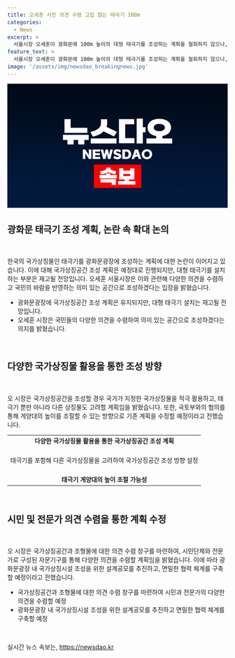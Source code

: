 ```yaml
---
title: 오세훈 시민 의견 수렴 고집 않는 태극기 100m
categories:
  - News
excerpt: >
  서울시장 오세훈이 광화문에 100m 높이의 대형 태극기를 조성하는 계획을 철회하지 않으나, 국가상징물로 확대 논의하고 LED로 꺼지지 않는 불꽃을 활용할 수 있는 방안을 제시하며 다각적 의견을 수렴하겠다고 밝혔다. 이에 대한 시민단체와 국가기관 등의 반대 이유와 나라문장 등 다른 국가상징물을 활용할 가능성도 열어두고 있다. 디자인 공모를 진행한 후 실시 설계를 마쳐 착공해 규모를 확정할 계획이다.
feature_text: >
  서울시장 오세훈이 광화문에 100m 높이의 대형 태극기를 조성하는 계획을 철회하지 않으나, 국가상징물로 확대 논의하고 LED로 꺼지지 않는 불꽃을 활용할 수 있는 방안을 제시하며 다각적 의견을 수렴하겠다고 밝혔다. 이에 대한 시민단체와 국가기관 등의 반대 이유와 나라문장 등 다른 국가상징물을 활용할 가능성도 열어두고 있다. 디자인 공모를 진행한 후 실시 설계를 마쳐 착공해 규모를 확정할 계획이다.
image: '/assets/img/newsdao_breakingnews.jpg'
---
```


<p><img src="/assets/img/newsdao_breakingnews.jpg" alt="cryptoinkorea 속보" /></p>

<h2 data-ke-size="size26">광화문 태극기 조성 계획, 논란 속 확대 논의</h2>

<p data-ke-size="size16">&nbsp;</p>

<p>한국의 국가상징물인 태극기를 광화문광장에 조성하는 계획에 대한 논란이 이어지고 있습니다. 이에 대해 국가상징공간 조성 계획은 예정대로 진행되지만, 대형 태극기를 설치하는 부분은 재고될 전망입니다. 오세훈 서울시장은 이와 관련해 다양한 의견을 수렴하고 국민의 바람을 반영하는 의미 있는 공간으로 조성하겠다는 입장을 밝혔습니다.</p>

<ul>
<li>광화문광장에 국가상징공간 조성 계획은 유지되지만, 대형 태극기 설치는 재고될 전망입니다.</li>
<li>오세훈 시장은 국민들의 다양한 의견을 수렴하여 의미 있는 공간으로 조성하겠다는 의지를 밝혔습니다.</li>
</ul>

<p data-ke-size="size16">&nbsp;</p>

<h2 data-ke-size="size26">다양한 국가상징물 활용을 통한 조성 방향</h2>

<p data-ke-size="size16">&nbsp;</p>

<p>오 시장은 국가상징공간을 조성할 경우 국가가 지정한 국가상징물을 적극 활용하고, 태극기 뿐만 아니라 다른 상징물도 고려할 계획임을 밝혔습니다. 또한, 국토부와의 협의를 통해 게양대의 높이를 조절할 수 있는 방향으로 기존 계획을 수정할 예정이라고 전했습니다.</p>

<table>
<tr>
<td style="text-align: center; height: 17px;"><b>다양한 국가상징물 활용을 통한 국가상징공간 조성 계획</b></td>
</tr>
<tr>
<td style="text-align: center; height: 58px;">태극기를 포함해 다른 국가상징물을 고려하여 국가상징공간 조성 방향 설정</td>
</tr>
<tr>
<td style="text-align: center; height: 17px;"><b>태극기 게양대의 높이 조절 가능성</b></td>
</tr>
</table>

<p data-ke-size="size16">&nbsp;</p>

<h2 data-ke-size="size26">시민 및 전문가 의견 수렴을 통한 계획 수정</h2>

<p data-ke-size="size16">&nbsp;</p>

<p>오 시장은 국가상징공간과 조형물에 대한 의견 수렴 창구를 마련하여, 시민단체와 전문가로 구성된 자문기구를 통해 다양한 의견을 수렴할 계획임을 밝혔습니다. 이에 따라 광화문광장 내 국가상징시설 조성을 위한 설계공모를 추진하고, 면밀한 협력 체계를 구축할 예정이라고 전했습니다.</p>

<ul>
<li>국가상징공간과 조형물에 대한 의견 수렴 창구를 마련하여 시민과 전문가의 다양한 의견을 수렴할 예정</li>
<li>광화문광장 내 국가상징시설 조성을 위한 설계공모를 추진하고 면밀한 협력 체계를 구축할 예정</li>
</ul>

<p data-ke-size="size16">&nbsp;</p>
실시간 뉴스 속보는, <a href="https://newsdao.kr" rel="dofollow">https://newsdao.kr</a>


